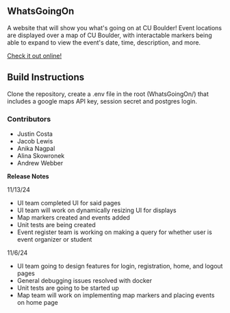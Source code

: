## WhatsGoingOn
A website that will show you what's going on at CU Boulder! Event locations are displayed over a map of CU Boulder, with interactable markers being able to expand to view the event's date, time, description, and more.

[Check it out online!](https://whatsgoingon.onrender.com/)

## Build Instructions
Clone the repository, create a .env file in the root (WhatsGoingOn/) that includes a google maps API key, session secret and postgres login.

### Contributors
* Justin Costa
* Jacob Lewis
* Anika Nagpal
* Alina Skowronek
* Andrew Webber


**Release Notes**

11/13/24
- UI team completed UI for said pages
- UI team will work on dynamically resizing UI for displays
- Map markers created and events added
- Unit tests are being created
- Event register team is working on making a query for whether user is event organizer or student

11/6/24
- UI team going to design features for login, registration, home, and logout pages
- General debugging issues resolved with docker
- Unit tests are going to be started up
- Map team will work on implementing map markers and placing events on home page
